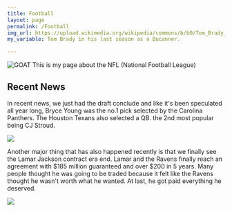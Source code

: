 ```yaml
---
title: Football
layout: page
permalink: /Football
img_url: https://upload.wikimedia.org/wikipedia/commons/b/b0/Tom_Brady_WFT-Buccaneers_NOV2021_%28cropped%29.jpg
my_variable: Tom Brady in his last season as a Bucanner. 

---
```

<img src=" {{ page.img_url }}" alt=" GOAT ">
This is my page about the NFL (National Football League)

## Recent News

In recent news, we just had the draft conclude and like it's been speculated all year long, Bryce Young was the no.1 pick selected by the Carolina Panthers. The Houston Texans also selected a QB. the 2nd most popular being CJ Stroud. 

<img src="[https://th.bing.com/th?id=OIF.rAP5C6ERwgOsBzwWy7%2bT%2bQ&pid=ImgDet&rs=1](https://a3.espncdn.com/combiner/i?img=%2Fphoto%2F2023%2F0428%2Fr1165400_1296x729_16%2D9.jpg)">

Another major thing that has also happened recently is that we finally see the Lamar Jackson contract era end. Lamar and the Ravens finally reach an agreement with $185 million guaranteed and over $200 in 5 years. Many people thought he was going to be traded because it felt like the Ravens thought he wasn't worth what he wanted. At last, he got paid everything he deserved. 

<img src="https://www.sportscasting.com/wp-content/uploads/2020/01/Lamar-Jackson-Baltimore-Ravens.jpg">
